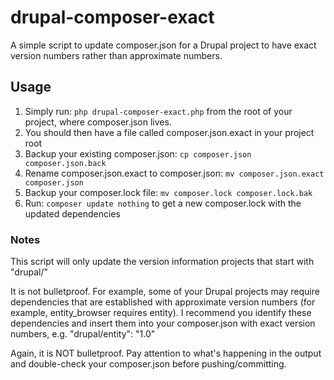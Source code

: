 # drupal-composer-exact
A simple script to update composer.json for a Drupal project to have exact version numbers rather than approximate numbers.

## Usage

1. Simply run: ```php drupal-composer-exact.php``` from the root of your project, where composer.json lives.
2. You should then have a file called composer.json.exact in your project root
3. Backup your existing composer.json: ```cp composer.json composer.json.back```
4. Rename composer.json.exact to composer.json: ```mv composer.json.exact composer.json```
5. Backup your composer.lock file: ```mv composer.lock composer.lock.bak```
6. Run: ```composer update nothing``` to get a new composer.lock with the updated dependencies

### Notes
This script will only update the version information projects that start with "drupal/"

It is not bulletproof. For example, some of your Drupal projects may require dependencies that are established with approximate version numbers (for example, entity_browser requires entity). I recommend you identify these dependencies and insert them into your composer.json with exact version numbers, e.g. "drupal/entity": "1.0"

Again, it is NOT bulletproof. Pay attention to what's happening in the output and double-check your composer.json before pushing/committing.


